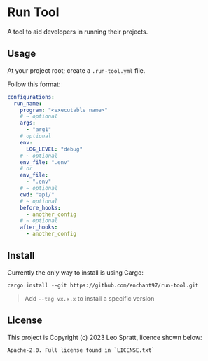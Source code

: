 # Run Tool
A tool to aid developers in running their projects.


## Usage
At your project root; create a `.run-tool.yml` file.

Follow this format:

```yaml
configurations:
  run_name:
    program: "<executable name>"
    # ~ optional
    args:
      - "arg1"
    # optional
    env:
      LOG_LEVEL: "debug"
    # ~ optional
    env_file: ".env"
    # or
    env_file:
      - ".env"
    # ~ optional
    cwd: "api/"
    # ~ optional
    before_hooks:
      - another_config
    # ~ optional
    after_hooks:
      - another_config
```


## Install
Currently the only way to install is using Cargo:

```
cargo install --git https://github.com/enchant97/run-tool.git
```

> Add `--tag vx.x.x` to install a specific version


## License
This project is Copyright (c) 2023 Leo Spratt, licence shown below:

    Apache-2.0. Full license found in `LICENSE.txt`
